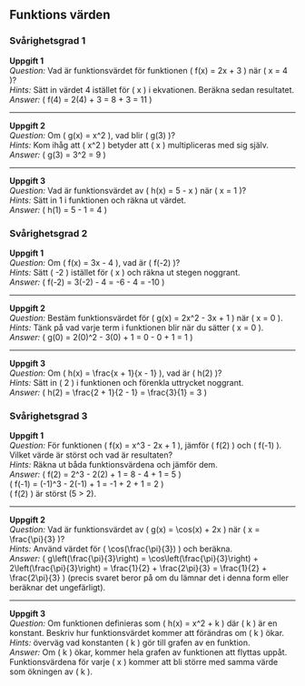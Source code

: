 ## Funktions värden

### Svårighetsgrad 1

**Uppgift 1**  
*Question:* Vad är funktionsvärdet för funktionen \( f(x) = 2x + 3 \) när \( x = 4 \)?  
*Hints:* Sätt in värdet 4 istället för \( x \) i ekvationen. Beräkna sedan resultatet.  
*Answer:* \( f(4) = 2(4) + 3 = 8 + 3 = 11 \)

---

**Uppgift 2**  
*Question:* Om \( g(x) = x^2 \), vad blir \( g(3) \)?  
*Hints:* Kom ihåg att \( x^2 \) betyder att \( x \) multipliceras med sig själv.  
*Answer:* \( g(3) = 3^2 = 9 \)

---

**Uppgift 3**  
*Question:* Vad är funktionsvärdet av \( h(x) = 5 - x \) när \( x = 1 \)?  
*Hints:* Sätt in 1 i funktionen och räkna ut värdet.  
*Answer:* \( h(1) = 5 - 1 = 4 \)

### Svårighetsgrad 2

**Uppgift 1**  
*Question:* Om \( f(x) = 3x - 4 \), vad är \( f(-2) \)?  
*Hints:* Sätt \( -2 \) istället för \( x \) och räkna ut stegen noggrant.  
*Answer:* \( f(-2) = 3(-2) - 4 = -6 - 4 = -10 \)

---

**Uppgift 2**  
*Question:* Bestäm funktionsvärdet för \( g(x) = 2x^2 - 3x + 1 \) när \( x = 0 \).  
*Hints:* Tänk på vad varje term i funktionen blir när du sätter \( x = 0 \).  
*Answer:* \( g(0) = 2(0)^2 - 3(0) + 1 = 0 - 0 + 1 = 1 \)

---

**Uppgift 3**  
*Question:* Om \( h(x) = \frac{x + 1}{x - 1} \), vad är \( h(2) \)?  
*Hints:* Sätt in \( 2 \) i funktionen och förenkla uttrycket noggrant.  
*Answer:* \( h(2) = \frac{2 + 1}{2 - 1} = \frac{3}{1} = 3 \)

### Svårighetsgrad 3

**Uppgift 1**  
*Question:* För funktionen \( f(x) = x^3 - 2x + 1 \), jämför \( f(2) \) och \( f(-1) \). Vilket värde är störst och vad är resultaten?  
*Hints:* Räkna ut båda funktionsvärdena och jämför dem.  
*Answer:* \( f(2) = 2^3 - 2(2) + 1 = 8 - 4 + 1 = 5 \)  
\( f(-1) = (-1)^3 - 2(-1) + 1 = -1 + 2 + 1 = 2 \)  
\( f(2) \) är störst (5 > 2).

---

**Uppgift 2**  
*Question:* Vad är funktionsvärdet av \( g(x) = \cos(x) + 2x \) när \( x = \frac{\pi}{3} \)?  
*Hints:* Använd värdet för \( \cos(\frac{\pi}{3}) \) och beräkna.  
*Answer:* \( g\left(\frac{\pi}{3}\right) = \cos\left(\frac{\pi}{3}\right) + 2\left(\frac{\pi}{3}\right) = \frac{1}{2} + \frac{2\pi}{3} = \frac{1}{2} + \frac{2\pi}{3} \) (precis svaret beror på om du lämnar det i denna form eller beräknar det ungefärligt).

---

**Uppgift 3**  
*Question:* Om funktionen definieras som \( h(x) = x^2 + k \) där \( k \) är en konstant. Beskriv hur funktionsvärdet kommer att förändras om \( k \) ökar.  
*Hints:* överväg vad konstanten \( k \) gör till grafen av en funktion.  
*Answer:* Om \( k \) ökar, kommer hela grafen av funktionen att flyttas uppåt. Funktionsvärdena för varje \( x \) kommer att bli större med samma värde som ökningen av \( k \).